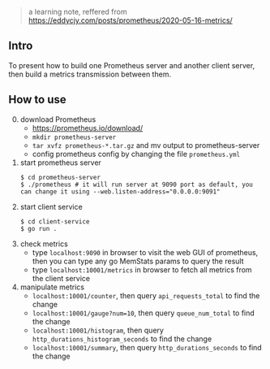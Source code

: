 > a learning note, reffered from https://eddycjy.com/posts/prometheus/2020-05-16-metrics/

## Intro
To present how to build one Prometheus server and another client server, then build a metrics transmission between them.

## How to use
0. download Prometheus
    - https://prometheus.io/download/
    - `mkdir prometheus-server`
    - `tar xvfz prometheus-*.tar.gz` and mv output to prometheus-server
    - config prometheus config by changing the file `prometheus.yml`
1. start prometheus server
    ```
    $ cd prometheus-server
    $ ./prometheus # it will run server at 9090 port as default, you can change it using --web.listen-address="0.0.0.0:9091"
    ```
2. start client service
    ```
    $ cd client-service
    $ go run .
    ```
3. check metrics
    - type `localhost:9090` in browser to visit the web GUI of prometheus, then you can type any go MemStats params to query the result
    - type `localhost:10001/metrics` in browser to fetch all metrics from the client service
4. manipulate metrics
    - `localhost:10001/counter`, then query `api_requests_total` to find the change
    - `localhost:10001/gauge?num=10`, then query `queue_num_total` to find the change
    - `localhost:10001/histogram`, then query `http_durations_histogram_seconds` to find the change
    - `localhost:10001/summary`, then query `http_durations_seconds` to find the change

